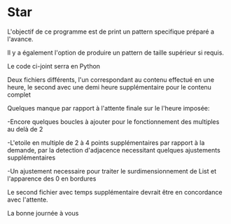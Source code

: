 # Star

L'objectif de ce programme est de print un pattern specifique préparé a l'avance.

Il y a également l'option de produire un pattern de taille supérieur si requis.

Le code ci-joint serra en Python


Deux fichiers différents, l'un correspondant au contenu effectué en une heure, le second avec une demi heure supplémentaire pour le contenu complet


Quelques manque par rapport à l'attente finale sur le l'heure imposée: 

-Encore quelques boucles à ajouter pour le fonctionnement des multiples au delà de 2

-L'etoile en multiple de 2 à 4 points supplémentaires par rapport à la demande, par la detection d'adjacence necessitant quelques ajustements supplémentaires

-Un ajustement necessaire pour traiter le surdimensionnement de List et l'apparence des 0 en bordures


Le second fichier avec temps supplémentaire devrait être en concordance avec l'attente.

La bonne journée à vous
